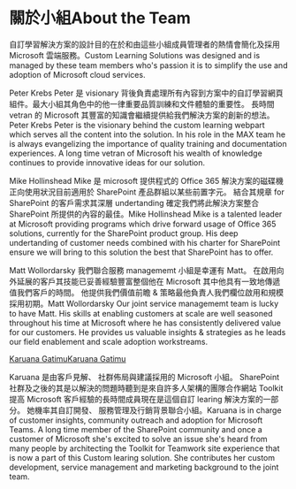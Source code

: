 # <a name="about-the-team"></a><span data-ttu-id="aad8d-101">關於小組</span><span class="sxs-lookup"><span data-stu-id="aad8d-101">About the Team</span></span>

<span data-ttu-id="aad8d-102">自訂學習解決方案的設計目的在於和由這些小組成員管理者的熱情會簡化及採用 Microsoft 雲端服務。</span><span class="sxs-lookup"><span data-stu-id="aad8d-102">Custom Learning Solutions was designed and is managed by these team members who's passion it is to simplify the use and adoption of Microsoft cloud services.</span></span>  

<span data-ttu-id="aad8d-p101">Peter Krebs Peter 是 visionary 背後負責處理所有內容到方案中的自訂學習網頁組件。最大小組其角色中的他一律重要品質訓練和文件體驗的重要性。 長時間 vetran 的 Microsoft 其豐富的知識會繼續提供給我們解決方案的創新的想法。</span><span class="sxs-lookup"><span data-stu-id="aad8d-p101">Peter Krebs Peter is the visionary behind the custom learning webpart which serves all the content into the solution. In his role in the MAX team he is always evangelizing the importance of quality training and documentation experiences.  A long time vetran of Microsoft his wealth of knowledge continues to provide innovative ideas for our solution.</span></span>  

<span data-ttu-id="aad8d-p102">Mike Hollinshead Mike 是 microsoft 提供程式的 Office 365 解決方案的磁碟機正向使用狀況目前適用於 SharePoint 產品群組以某些前置字元。 結合其規章 for SharePoint 的客戶需求其深層 undertanding 確定我們將此解決方案整合 SharePoint 所提供的內容的最佳。</span><span class="sxs-lookup"><span data-stu-id="aad8d-p102">Mike Hollinshead Mike is a talented leader at Microsoft providing programs which drive forward usage of Office 365 solutions, currently for the SharePoint product group.  His deep undertanding of customer needs combined with his charter for SharePoint ensure we will bring to this solution the best that SharePoint has to offer.</span></span> 

<span data-ttu-id="aad8d-p103">Matt Wollordarsky 我們聯合服務 managememt 小組是幸運有 Matt。 在啟用向外延展的客戶其技能已妥善經驗豐富整個他在 Microsoft 其中他具有一致地傳遞值我們客戶的時間。 他提供我們價值前瞻 & 策略最他負責人我們欄位啟用和規模採用初期。</span><span class="sxs-lookup"><span data-stu-id="aad8d-p103">Matt Wollordarsky Our joint service managememt team is lucky to have Matt.  His skills at enabling customers at scale are well seasoned throughout his time at Microsoft where he has consistently delivered value for our customers.  He provides us valuable insights & strategies as he leads our field enablement and scale adoption workstreams.</span></span>  

[<span data-ttu-id="aad8d-111">Karuana Gatimu</span><span class="sxs-lookup"><span data-stu-id="aad8d-111">Karuana Gatimu</span></span>](https://linkedin.com/in/KaruanaGatimu)

<span data-ttu-id="aad8d-p104">Karuana 是由客戶見解、 社群佈局與建議採用的 Microsoft 小組。 SharePoint 社群及之後的其是以解決的問題時聽到是來自許多人架構的團隊合作網站 Toolkit 提高 Microsoft 客戶經驗的長時間成員現在是這個自訂 learing 解決方案的一部分。 她機率其自訂開發、 服務管理及行銷背景聯合小組。</span><span class="sxs-lookup"><span data-stu-id="aad8d-p104">Karuana is in charge of customer insights, community outreach and adoption for Microsoft Teams.  A long time member of the SharePoint community and once a customer of Microsoft she's excited to solve an issue she's heard from many people by architecting the Toolkit for Teamwork site experience that is now a part of this Custom learing solution.  She contributes her custom development, service management and marketing background to the joint team.</span></span>  

